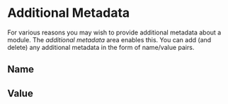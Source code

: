 # Additional Metadata

For various reasons you may wish to provide additional metadata about a module. The _additional metadata_ area enables this. You can add (and delete) any additional metadata in the form of name/value pairs.


## Name


## Value